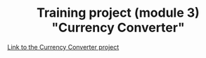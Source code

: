 <h1 align=center>Training project (module 3) "Currency Converter"</h1>
<a href="htpp://denisxarkov.github.io/Module_3_project/">Link to the Currency Converter project</a>
